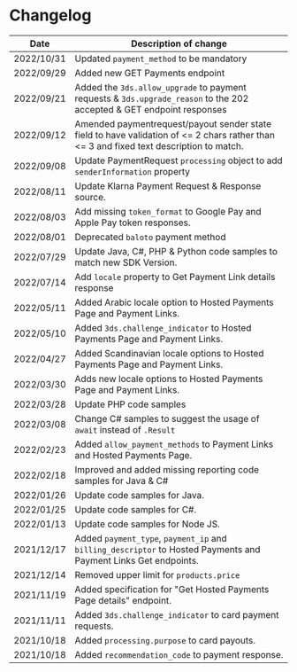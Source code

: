 # Changelog

| Date       | Description of change                                                                                                                   |
|------------|-----------------------------------------------------------------------------------------------------------------------------------------|
| 2022/10/31 | Updated `payment_method` to be mandatory                                                                                                |
| 2022/09/29 | Added new GET Payments endpoint                                                                                                         |                                                             
| 2022/09/21 | Added the `3ds.allow_upgrade` to payment requests & `3ds.upgrade_reason` to the 202 accepted & GET endpoint responses                   |
| 2022/09/12 | Amended paymentrequest/payout sender state field to have validation of <= 2 chars rather than <= 3 and fixed text description to match. |
| 2022/09/08 | Update PaymentRequest `processing` object to add `senderInformation` property                                                           |
| 2022/08/11 | Update Klarna Payment Request &  Response source.                                                                                       |
| 2022/08/03 | Add missing `token_format` to Google Pay and Apple Pay token responses.                                                                 |
| 2022/08/01 | Deprecated `baloto` payment method                                                                                                      |
| 2022/07/29 | Update Java, C#, PHP & Python code samples to match new SDK Version.                                                                    |
| 2022/07/14 | Add `locale` property to Get Payment Link details response                                                                              |
| 2022/05/11 | Added Arabic locale option to Hosted Payments Page and Payment Links.                                                                   |
| 2022/05/10 | Added `3ds.challenge_indicator` to Hosted Payments Page and Payment Links.                                                              |
| 2022/04/27 | Added Scandinavian locale options to Hosted Payments Page and Payment Links.                                                            |
| 2022/03/30 | Adds new locale options to Hosted Payments Page and Payment Links.                                                                      |
| 2022/03/28 | Update PHP code samples                                                                                                                 |
| 2022/03/08 | Change C# samples to suggest the usage of `await` instead of `.Result`                                                                  |
| 2022/02/23 | Added `allow_payment_methods` to Payment Links and Hosted Payments Page.                                                                |
| 2022/02/18 | Improved and added missing reporting code samples for Java & C#                                                                         |
| 2022/01/26 | Update code samples for Java.                                                                                                           |
| 2022/01/25 | Update code samples for C#.                                                                                                             |
| 2022/01/13 | Update code samples for Node JS.                                                                                                        |
| 2021/12/17 | Added `payment_type`, `payment_ip` and `billing_descriptor` to Hosted Payments and Payment Links Get endpoints.                         |
| 2021/12/14 | Removed upper limit for `products.price`                                                                                                |
| 2021/11/19 | Added specification for "Get Hosted Payments Page details" endpoint.                                                                    |
| 2021/11/11 | Added `3ds.challenge_indicator` to card payment requests.                                                                               |
| 2021/10/18 | Added `processing.purpose` to card payouts.                                                                                             |
| 2021/10/18 | Added `recommendation_code` to payment response.                                                                                        |